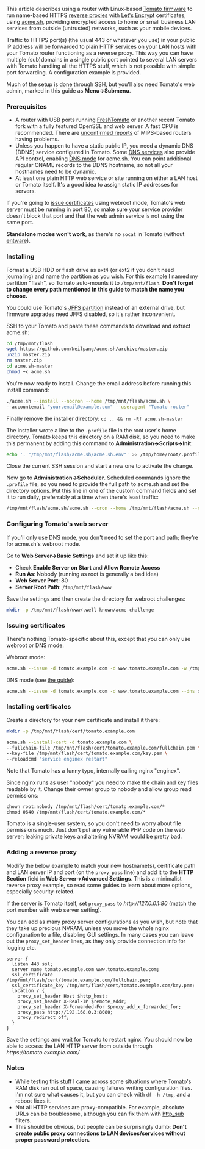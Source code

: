 This article describes using a router with Linux-based [Tomato firmware](https://en.wikipedia.org/wiki/Tomato_(firmware)) to run name-based HTTPS [reverse proxies](https://en.wikipedia.org/wiki/Reverse_proxy) with [Let's Encrypt](https://letsencrypt.org/) certificates, using [acme.sh](https://github.com/acmesh-official/acme.sh), providing encrypted access to home or small business LAN services from outside (untrusted) networks, such as your mobile devices.

Traffic to HTTPS port(s) (the usual 443 or whatever you use) in your public IP address will be forwarded to plain HTTP services on your LAN hosts with your Tomato router functioning as a reverse proxy. This way you can have multiple (sub)domains in a single public port pointed to several LAN servers with Tomato handling all the HTTPS stuff, which is not possible with simple port forwarding. A configuration example is provided.

Much of the setup is done through SSH, but you'll also need Tomato's web admin, marked in this guide as **Menu→Submenu**.

### Prerequisites
- A router with USB ports running [FreshTomato](https://www.linksysinfo.org/index.php?threads/fork-freshtomato-arm.74117/) or another recent Tomato fork with a fully featured OpenSSL and web server. A fast CPU is recommended. There are [unconfirmed reports](https://github.com/acmesh-official/acme.sh/issues/1581#issuecomment-651678412) of MIPS-based routers having problems.
- Unless you happen to have a static public IP, you need a dynamic DNS (DDNS) service configured in Tomato. Some [DNS services](https://community.letsencrypt.org/t/dns-providers-who-easily-integrate-with-lets-encrypt-dns-validation/86438) also provide API control, enabling [DNS mode](https://github.com/Neilpang/acme.sh/wiki/dnsapi) for acme.sh. You can point additional regular CNAME records to the DDNS hostname, so not all your hostnames need to be dynamic.
- At least one plain HTTP web service or site running on either a LAN host or Tomato itself. It's a good idea to assign static IP addresses for servers.

If you're going to [issue certificates](https://github.com/Neilpang/acme.sh/wiki/How-to-issue-a-cert) using webroot mode, Tomato's web server must be running in port 80, so make sure your service provider doesn't block that port and that the web admin service is not using the same port.

**Standalone modes won't work**, as there's no `socat` in Tomato (without [entware](https://github.com/Entware/Entware/wiki)).


### Installing
Format a USB HDD or flash drive as ext4 (or ext2 if you don't need journaling) and name the partition as you wish. For this example I named my partition "flash", so Tomato auto-mounts it to `/tmp/mnt/flash`. **Don't forget to change every path mentioned in this guide to match the name you choose.**

You could use Tomato's [JFFS partition](http://tomatousb.org/doc:jffs) instead of an external drive, but firmware upgrades need JFFS disabled, so it's rather inconvenient.

SSH to your Tomato and paste these commands to download and extract acme.sh:
```sh
cd /tmp/mnt/flash
wget https://github.com/Neilpang/acme.sh/archive/master.zip
unzip master.zip
rm master.zip
cd acme.sh-master
chmod +x acme.sh
```
You're now ready to install. Change the email address before running this install command:
```sh
./acme.sh --install --nocron --home /tmp/mnt/flash/acme.sh \
--accountemail "your.email@example.com" --useragent "Tomato router"
```
Finally remove the installer directory: `cd .. && rm -Rf acme.sh-master`

The installer wrote a line to the `.profile` file in the root user's home directory. Tomato keeps this directory on a RAM disk, so you need to make this permanent by adding this command to **Administration→Scripts→Init**:
```sh
echo '. "/tmp/mnt/flash/acme.sh/acme.sh.env"' >> /tmp/home/root/.profile
```
Close the current SSH session and start a new one to activate the change.

Now go to **Administration→Scheduler**. Scheduled commands ignore the `.profile` file, so you need to provide the full path to acme.sh and set the directory options. Put this line in one of the custom command fields and set it to run daily, preferrably at a time when there's least traffic:
```sh
/tmp/mnt/flash/acme.sh/acme.sh --cron --home /tmp/mnt/flash/acme.sh --config-home /tmp/mnt/flash/acme.sh/conf
```


### Configuring Tomato's web server
If you'll only use DNS mode, you don't need to set the port and path; they're for acme.sh's webroot mode.

Go to **Web Server→Basic Settings** and set it up like this:
- Check **Enable Server on Start** and **Allow Remote Access**
- **Run As**: Nobody (running as root is generally a bad idea)
- **Web Server Port**: 80
- **Server Root Path**: `/tmp/mnt/flash/www`

Save the settings and then create the directory for webroot challenges:
```sh
mkdir -p /tmp/mnt/flash/www/.well-known/acme-challenge
```


### Issuing certificates
There's nothing Tomato-specific about this, except that you can only use webroot or DNS mode.

Webroot mode:
```sh
acme.sh --issue -d tomato.example.com -d www.tomato.example.com -w /tmp/mnt/flash/www
```
DNS mode (see [the guide](https://github.com/Neilpang/acme.sh/wiki/dnsapi)):
```sh
acme.sh --issue -d tomato.example.com -d www.tomato.example.com --dns dns_xxxx
```


### Installing certificates
Create a directory for your new certificate and install it there:
```sh
mkdir -p /tmp/mnt/flash/cert/tomato.example.com

acme.sh --install-cert -d tomato.example.com \
--fullchain-file /tmp/mnt/flash/cert/tomato.example.com/fullchain.pem \
--key-file /tmp/mnt/flash/cert/tomato.example.com/key.pem \
--reloadcmd "service enginex restart"
```
Note that Tomato has a funny typo, internally calling nginx "enginex".

Since nginx runs as user "nobody" you need to make the chain and key files readable by it. Change their owner group to nobody and allow group read permissions:
```
chown root:nobody /tmp/mnt/flash/cert/tomato.example.com/*
chmod 0640 /tmp/mnt/flash/cert/tomato.example.com/*
```
Tomato is a single-user system, so you don't need to worry about file permissions much. Just don't put any vulnerable PHP code on the web server; leaking private keys and altering NVRAM would be pretty bad.


### Adding a reverse proxy
Modify the below example to match your new hostname(s), certificate path and LAN server IP and port (on the `proxy_pass` line) and add it to the **HTTP Section** field in **Web Server→Advanced Settings**. This is a minimalist reverse proxy example, so read some guides to learn about more options, especially security-related.

If the server is Tomato itself, set `proxy_pass` to _http\://127.0.0.1:80_ (match the port number with web server setting).

You can add as many proxy server configurations as you wish, but note that they take up precious NVRAM, unless you move the whole nginx configuration to a file, disabling GUI settings. In many cases you can leave out the `proxy_set_header` lines, as they only provide connection info for logging etc.
```nginx
server {
  listen 443 ssl;
  server_name tomato.example.com www.tomato.example.com;
  ssl_certificate /tmp/mnt/flash/cert/tomato.example.com/fullchain.pem;
  ssl_certificate_key /tmp/mnt/flash/cert/tomato.example.com/key.pem;
  location / {
    proxy_set_header Host $http_host;
    proxy_set_header X-Real-IP $remote_addr;
    proxy_set_header X-Forwarded-For $proxy_add_x_forwarded_for;
    proxy_pass http://192.168.0.3:8080;
    proxy_redirect off;
  }
}
```
Save the settings and wait for Tomato to restart nginx. You should now be able to access the LAN HTTP server from outside through _https\://tomato.example.com/_


### Notes
- While testing this stuff I came across some situations where Tomato's RAM disk ran out of space, causing failures writing configuration files. I'm not sure what causes it, but you can check with `df -h /tmp`, and a reboot fixes it.
- Not all HTTP services are proxy-compatible. For example, absolute URLs can be troublesome, although you can fix them with [http_sub](https://nginx.org/en/docs/http/ngx_http_sub_module.html) filters.
- This should be obvious, but people can be surprisingly dumb: **Don't create public proxy connections to LAN devices/services without proper password protection.**